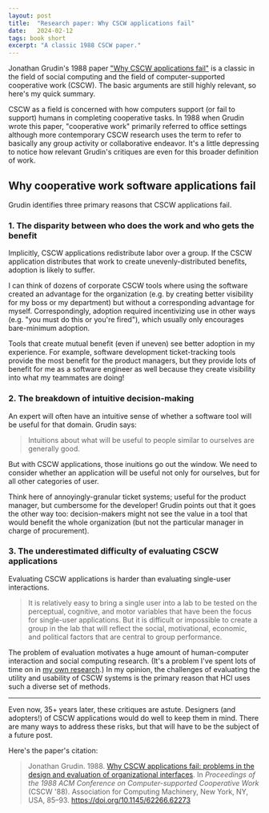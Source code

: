 ```yaml
---
layout: post
title:  "Research paper: Why CSCW applications fail"
date:   2024-02-12
tags: book short
excerpt: "A classic 1988 CSCW paper."
---
```


Jonathan Grudin's 1988 paper ["Why CSCW applications fail"](https://dl.acm.org/doi/10.1145/62266.62273) is a classic in the field of social computing and the field of computer-supported cooperative work (CSCW). The basic arguments are still highly relevant, so here's my quick summary.

CSCW as a field is concerned with how computers support (or fail to support) humans in completing cooperative tasks. In 1988 when Grudin wrote this paper, "cooperative work" primarily referred to office settings although more contemporary CSCW research uses the term to refer to basically any group activity or collaborative endeavor.
It's a little depressing to notice how relevant Grudin's critiques are even for this broader definition of work.

## Why cooperative work software applications fail

Grudin identifies three primary reasons that CSCW applications fail.

### 1. The disparity between who does the work and who gets the benefit

Implicitly, CSCW applications redistribute labor over a group.
If the CSCW application distributes that work to create unevenly-distributed benefits, adoption is likely to suffer.

I can think of dozens of corporate CSCW tools where using the software created an advantage for the organization (e.g. by creating better visibility for my boss or my department) but without a corresponding advantage for myself.
Correspondingly, adoption required incentivizing use in other ways (e.g. "you must do this or you're fired"), which usually only encourages bare-minimum adoption.

Tools that create mutual benefit (even if uneven) see better adoption in my experience. For example, software development ticket-tracking tools provide the most benefit for the product managers, but they provide lots of benefit for me as a software engineer as well because they create visibility into what my teammates are doing!

### 2. The breakdown of intuitive decision-making

An expert will often have an intuitive sense of whether a software tool will be useful for that domain. Grudin says:

>Intuitions about what will be useful to people similar to ourselves are generally good.

But with CSCW applications, those inuitions go out the window. We need to consider whether an application will be useful not only for ourselves, but for all other categories of user.

Think here of annoyingly-granular ticket systems; useful for the product manager, but cumbersome for the developer!
Grudin points out that it goes the other way too: decision-makers might not see the value in a tool that would benefit the whole organization (but not the particular manager in charge of procurement).

### 3. The underestimated difficulty of evaluating CSCW applications

Evaluating CSCW applications is harder than evaluating single-user interactions.

>It is relatively easy to bring a single user into a lab to be tested on the perceptual, cognitive, and motor variables that have been the focus for single-user applications. But it is difficult or impossible to create a group in the lab that will reflect the social, motivational, economic, and political factors that are central to group performance.

The problem of evaluation motivates a huge amount of human-computer interaction and social computing research. 
(It's a problem I've spent lots of time on in [my own research](https://arxiv.org/abs/2209.04973).)
In my opinion, the challenges of evaluating the utility and usability of CSCW systems is the primary reason that HCI uses such a diverse set of methods.

---

Even now, 35+ years later, these critiques are astute. Designers (and adopters!) of CSCW applications would do well to keep them in mind.
There are many ways to address these risks, but that will have to be the subject of a future post. 

Here's the paper's citation:

>Jonathan Grudin. 1988. [Why CSCW applications fail: problems in the design and evaluation of organizational interfaces](https://dl.acm.org/doi/10.1145/62266.62273). In _Proceedings of the 1988 ACM Conference on Computer-supported Cooperative Work_ (CSCW '88). Association for Computing Machinery, New York, NY, USA, 85–93. https://doi.org/10.1145/62266.62273
